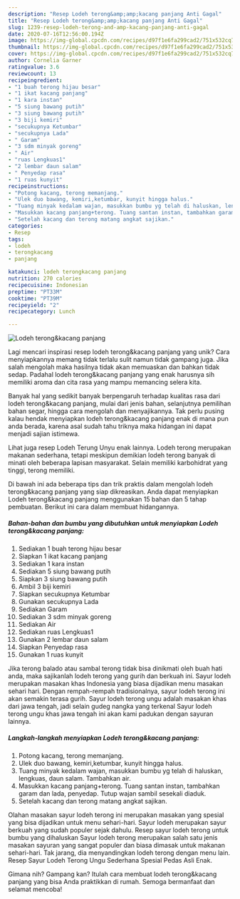 ```yaml
---
description: "Resep Lodeh terong&amp;amp;kacang panjang Anti Gagal"
title: "Resep Lodeh terong&amp;amp;kacang panjang Anti Gagal"
slug: 1239-resep-lodeh-terong-and-amp-kacang-panjang-anti-gagal
date: 2020-07-16T12:56:00.194Z
image: https://img-global.cpcdn.com/recipes/d97f1e6fa299cad2/751x532cq70/lodeh-terongkacang-panjang-foto-resep-utama.jpg
thumbnail: https://img-global.cpcdn.com/recipes/d97f1e6fa299cad2/751x532cq70/lodeh-terongkacang-panjang-foto-resep-utama.jpg
cover: https://img-global.cpcdn.com/recipes/d97f1e6fa299cad2/751x532cq70/lodeh-terongkacang-panjang-foto-resep-utama.jpg
author: Cornelia Garner
ratingvalue: 3.6
reviewcount: 13
recipeingredient:
- "1 buah terong hijau besar"
- "1 ikat kacang panjang"
- "1 kara instan"
- "5 siung bawang putih"
- "3 siung bawang putih"
- "3 biji kemiri"
- "secukupnya Ketumbar"
- "secukupnya Lada"
- " Garam"
- "3 sdm minyak goreng"
- " Air"
- "ruas Lengkuas1"
- "2 lembar daun salam"
- " Penyedap rasa"
- "1 ruas kunyit"
recipeinstructions:
- "Potong kacang, terong memanjang."
- "Ulek duo bawang, kemiri,ketumbar, kunyit hingga halus."
- "Tuang minyak kedalam wajan, masukkan bumbu yg telah di haluskan, lengkuas, daun salam. Tambahkan air."
- "Masukkan kacang panjang+terong. Tuang santan instan, tambahkan garam dan lada, penyedap. Tutup wajan sambil sesekali diaduk."
- "Setelah kacang dan terong matang angkat sajikan."
categories:
- Resep
tags:
- lodeh
- terongkacang
- panjang

katakunci: lodeh terongkacang panjang 
nutrition: 270 calories
recipecuisine: Indonesian
preptime: "PT33M"
cooktime: "PT39M"
recipeyield: "2"
recipecategory: Lunch

---
```



![Lodeh terong&amp;kacang panjang](https://img-global.cpcdn.com/recipes/d97f1e6fa299cad2/751x532cq70/lodeh-terongkacang-panjang-foto-resep-utama.jpg)

Lagi mencari inspirasi resep lodeh terong&amp;kacang panjang yang unik? Cara menyiapkannya memang tidak terlalu sulit namun tidak gampang juga. Jika salah mengolah maka hasilnya tidak akan memuaskan dan bahkan tidak sedap. Padahal lodeh terong&amp;kacang panjang yang enak harusnya sih memiliki aroma dan cita rasa yang mampu memancing selera kita.

Banyak hal yang sedikit banyak berpengaruh terhadap kualitas rasa dari lodeh terong&amp;kacang panjang, mulai dari jenis bahan, selanjutnya pemilihan bahan segar, hingga cara mengolah dan menyajikannya. Tak perlu pusing kalau hendak menyiapkan lodeh terong&amp;kacang panjang enak di mana pun anda berada, karena asal sudah tahu triknya maka hidangan ini dapat menjadi sajian istimewa.

Lihat juga resep Lodeh Terung Unyu enak lainnya. Lodeh terong merupakan makanan sederhana, tetapi meskipun demikian lodeh terong banyak di minati oleh beberapa lapisan masyarakat. Selain memiliki karbohidrat yang tinggi, terong memiliki.


Di bawah ini ada beberapa tips dan trik praktis dalam mengolah lodeh terong&amp;kacang panjang yang siap dikreasikan. Anda dapat menyiapkan Lodeh terong&amp;kacang panjang menggunakan 15 bahan dan 5 tahap pembuatan. Berikut ini cara dalam membuat hidangannya.

<!--inarticleads1-->

##### Bahan-bahan dan bumbu yang dibutuhkan untuk menyiapkan Lodeh terong&amp;kacang panjang:

1. Sediakan 1 buah terong hijau besar
1. Siapkan 1 ikat kacang panjang
1. Sediakan 1 kara instan
1. Sediakan 5 siung bawang putih
1. Siapkan 3 siung bawang putih
1. Ambil 3 biji kemiri
1. Siapkan secukupnya Ketumbar
1. Gunakan secukupnya Lada
1. Sediakan  Garam
1. Sediakan 3 sdm minyak goreng
1. Sediakan  Air
1. Sediakan ruas Lengkuas1
1. Gunakan 2 lembar daun salam
1. Siapkan  Penyedap rasa
1. Gunakan 1 ruas kunyit


Jika terong balado atau sambal terong tidak bisa dinikmati oleh buah hati anda, maka sajikanlah lodeh terong yang gurih dan berkuah ini. Sayur lodeh merupakan masakan khas Indonesia yang biasa dijadikan menu masakan sehari hari. Dengan rempah-rempah tradisionalnya, sayur lodeh terong ini akan semakin terasa gurih. Sayur lodeh terong ungu adalah masakan khas dari jawa tengah, jadi selain gudeg nangka yang terkenal Sayur lodeh terong ungu khas jawa tengah ini akan kami padukan dengan sayuran lainnya. 

<!--inarticleads2-->

##### Langkah-langkah menyiapkan Lodeh terong&amp;kacang panjang:

1. Potong kacang, terong memanjang.
1. Ulek duo bawang, kemiri,ketumbar, kunyit hingga halus.
1. Tuang minyak kedalam wajan, masukkan bumbu yg telah di haluskan, lengkuas, daun salam. Tambahkan air.
1. Masukkan kacang panjang+terong. Tuang santan instan, tambahkan garam dan lada, penyedap. Tutup wajan sambil sesekali diaduk.
1. Setelah kacang dan terong matang angkat sajikan.


Olahan masakan sayur lodeh terong ini merupakan masakan yang spesial yang bisa dijadikan untuk menu sehari-hari. Sayur lodeh merupakan sayur berkuah yang sudah populer sejak dahulu. Resep sayur lodeh terong untuk bumbu yang dihaluskan Sayur lodeh terong merupakan salah satu jenis masakan sayuran yang sangat populer dan biasa dimasak untuk makanan sehari-hari. Tak jarang, dia menyandingkan lodeh terong dengan menu lain. Resep Sayur Lodeh Terong Ungu Sederhana Spesial Pedas Asli Enak. 

Gimana nih? Gampang kan? Itulah cara membuat lodeh terong&amp;kacang panjang yang bisa Anda praktikkan di rumah. Semoga bermanfaat dan selamat mencoba!
